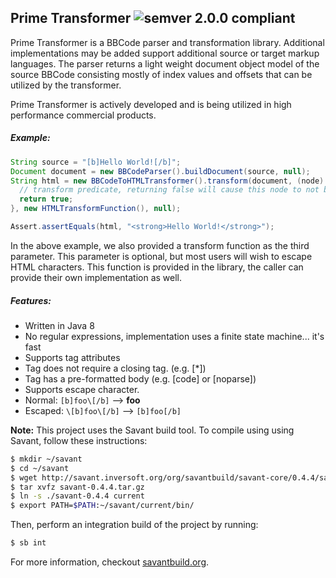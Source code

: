 ## Prime Transformer ![semver 2.0.0 compliant](http://img.shields.io/badge/semver-2.0.0-brightgreen.svg?style=flat-square)

Prime Transformer is a BBCode parser and transformation library. Additional implementations may be added support additional source or target markup languages.
The parser returns a light weight document object model of the source BBCode consisting mostly of index values and offsets that can be utilized by the transformer.

Prime Transformer is actively developed and is being utilized in high performance commercial products.

##### Example:

```java
String source = "[b]Hello World![/b]";
Document document = new BBCodeParser().buildDocument(source, null);
String html = new BBCodeToHTMLTransformer().transform(document, (node) -> {
  // transform predicate, returning false will cause this node to not be transformed
  return true;
}, new HTMLTransformFunction(), null);

Assert.assertEquals(html, "<strong>Hello World!</strong>");
```

In the above example, we also provided a transform function as the third parameter. This parameter is optional, but most users will wish to escape HTML characters.
This function is provided in the library, the caller can provide their own implementation as well.

##### Features:
* Written in Java 8
* No regular expressions, implementation uses a finite state machine... it's fast
* Supports tag attributes
 * Tag does not require a closing tag. (e.g. [*])
 * Tag has a pre-formatted body (e.g. [code] or [noparse])
* Supports escape character.
 * Normal: ```[b]foo\[/b]``` --> **foo**
 * Escaped: ```\[b]foo\[/b]``` --> ```[b]foo[/b]```
 
 
**Note:** This project uses the Savant build tool. To compile using using Savant, follow these instructions:
 
```bash
$ mkdir ~/savant
$ cd ~/savant
$ wget http://savant.inversoft.org/org/savantbuild/savant-core/0.4.4/savant-0.4.4.tar.gz
$ tar xvfz savant-0.4.4.tar.gz
$ ln -s ./savant-0.4.4 current
$ export PATH=$PATH:~/savant/current/bin/
```

Then, perform an integration build of the project by running:
```bash
$ sb int
```

For more information, checkout [savantbuild.org](http://savantbuild.org/).